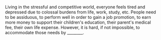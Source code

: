 Living in the stressful and competitive world, everyone feels tired and depressed due to colossal burdens from life, work, study, etc. People need to be assiduous, to perform well in order to gain a job promotion, to earn more money to support their children's education, their parent's medical fee, their own life expense. However, it is hard, if not impossible, to accommodate those needs by ________.